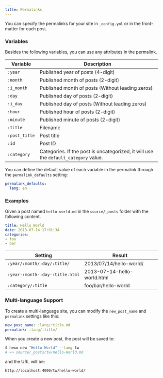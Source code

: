 ```yaml
---
title: Permalinks
---
```

You can specify the permalinks for your site in `_config.yml` or in the front-matter for each post.

### Variables

Besides the following variables, you can use any attributes in the permalink.

Variable | Description
--- | ---
`:year` | Published year of posts (4-digit)
`:month` | Published month of posts (2-digit)
`:i_month` | Published month of posts (Without leading zeros)
`:day` | Published day of posts (2-digit)
`:i_day` | Published day of posts (Without leading zeros)
`:hour` | Published hour of posts (2-digit)
`:minute` | Published minute of posts (2-digit)
`:title` | Filename
`:post_title` | Post title
`:id` | Post ID
`:category` | Categories. If the post is uncategorized, it will use the `default_category` value.

You can define the default value of each variable in the permalink through the `permalink_defaults` setting:

``` yaml
permalink_defaults:
  lang: en
```

### Examples

Given a post named `hello-world.md` in the `source/_posts` folder with the following content.

``` yaml
title: Hello World
date: 2013-07-14 17:01:34
categories:
- foo
- bar
```

Setting | Result
--- | ---
`:year/:month/:day/:title/` | 2013/07/14/hello-world/
`:year-:month-:day-:title.html` | 2013-07-14-hello-world.html
`:category/:title` | foo/bar/hello-world

### Multi-language Support

To create a multi-language site, you can modify the `new_post_name` and `permalink` settings like this:

``` yaml
new_post_name: :lang/:title.md
permalink: :lang/:title/
```

When you create a new post, the post will be saved to:

``` bash
$ hexo new "Hello World" --lang tw
# => source/_posts/tw/Hello-World.md
```

and the URL will be:

``` plain
http://localhost:4000/tw/hello-world/
```
